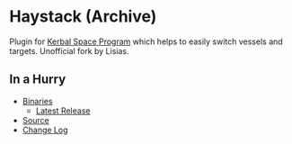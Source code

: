 # Haystack (Archive)

Plugin for [Kerbal Space Program](http://www.kerbalspaceprogram.com/) which helps to easily switch vessels and targets. Unofficial fork by Lisias.


## In a Hurry

* [Binaries](./Archive)
	* [Latest Release](https://github.com/net-lisias-kspu/HaystackContinued/releases)
* [Source](https://github.com/net-lisias-kspu/HaystackContinued)
* [Change Log](./CHANGE_LOG.md)

